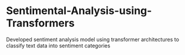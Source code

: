 # Sentimental-Analysis-using-Transformers
Developed sentiment analysis model using transformer architectures to classify text data into sentiment categories
